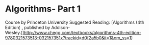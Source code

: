 Algorithms- Part 1
==============================

Course by Princeton University
Suggested Reading: [Algorithms (4th Edition) , published by Addison-Wesley.)]http://www.chegg.com/textbooks/algorithms-4th-edition-9780321573513-032157351x?trackid=d0f2a5b0&ii=1&om_ss=1)
